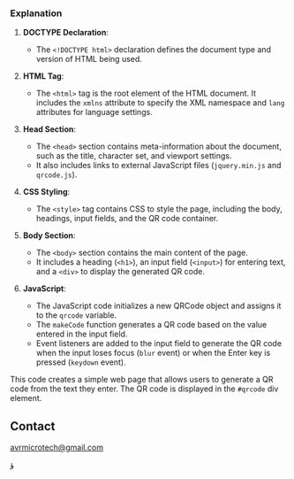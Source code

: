 ### Explanation

1. **DOCTYPE Declaration**:
   - The `<!DOCTYPE html>` declaration defines the document type and version of HTML being used.

2. **HTML Tag**:
   - The `<html>` tag is the root element of the HTML document. It includes the `xmlns` attribute to specify the XML namespace and `lang` attributes for language settings.

3. **Head Section**:
   - The `<head>` section contains meta-information about the document, such as the title, character set, and viewport settings.
   - It also includes links to external JavaScript files (`jquery.min.js` and `qrcode.js`).

4. **CSS Styling**:
   - The `<style>` tag contains CSS to style the page, including the body, headings, input fields, and the QR code container.

5. **Body Section**:
   - The `<body>` section contains the main content of the page.
   - It includes a heading (`<h1>`), an input field (`<input>`) for entering text, and a `<div>` to display the generated QR code.

6. **JavaScript**:
   - The JavaScript code initializes a new QRCode object and assigns it to the `qrcode` variable.
   - The `makeCode` function generates a QR code based on the value entered in the input field.
   - Event listeners are added to the input field to generate the QR code when the input loses focus (`blur` event) or when the Enter key is pressed (`keydown` event).

This code creates a simple web page that allows users to generate a QR code from the text they enter. The QR code is displayed in the `#qrcode` div element.
  ## Contact
  avrmicrotech@gmail.com

ؤ
